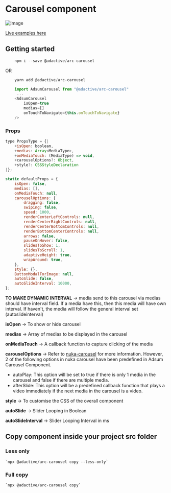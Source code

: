 # Carousel component

![image](https://user-images.githubusercontent.com/6003532/39986925-bebf3d72-5795-11e8-91bb-ae8235ac5896.png)

[Live examples here](https://adactivesas.github.io/adsum-react-components/packages/adsum-carousel/examples/index.html)

## Getting started

```javascript
    npm i --save @adactive/arc-carousel
```
OR
```javascript
    yarn add @adactive/arc-carousel
```

```javascript
    import AdsumCarousel from "@adactive/arc-carousel"
     ...
    <AdsumCarousel 
        isOpen=true 
        medias=[]
        onTouchToNavigate={this.onTouchToNavigate}
    />
```

### Props
 
```javascript
type PropsType = {|
    +isOpen: boolean,
    +medias: Array<MediaType>,
    +onMediaTouch: (MediaType) => void,
    +carouselOptions?: Object,
    +style?: CSSStyleDeclaration
|};

static defaultProps = {
    isOpen: false,
    medias: [],
    onMediaTouch: null,
    carouselOptions: {
        dragging: false,
        swiping: false,
        speed: 1000,
        renderCenterLeftControls: null,
        renderCenterRightControls: null,
        renderCenterBottomControls: null,
        renderBottomCenterControls: null,
        arrows: false,
        pauseOnHover: false,
        slidesToShow: 1,
        slidesToScroll: 1,
        adaptiveHeight: true,
        wrapAround: true,
    },
    style: {},
    ButtonModalForImage: null,
    autoSlide: false,
    autoSlideInterval: 10000,
};
```
**TO MAKE DYNAMIC INTERVAL** -> media send to this carousel via medias should have interval field. If a media have this, then this media will have own interval. If haven't, the media will follow the general interval set (autoslideinterval)

**isOpen** -> To show or hide carousel

**medias** -> Array of medias to be displayed in the carousel

**onMediaTouch** -> A callback function to capture clicking of the media

**carouselOptions** -> Refer to [nuka-carousel](http://kenwheeler.github.io/nuka-carousel/#/) for more information. However, 2 of the following options in nuka carousel have been predefined in Adsum Carousel Component.

- autoPlay: This option will be set to true if there is only 1 media in the carousel and false if there are multiple media.
- afterSlide: This option will be a predefined callback function that plays a video immediately if the next media in the carousel is a video.

**style** -> To customise the CSS of the overall component

**autoSlide** -> Slider Looping in Boolean

**autoSlideInterval** -> Slider Looping Interval in ms


## Copy component inside your project src folder  

### Less only
    `npx @adactive/arc-carousel copy --less-only`
    
### Full copy
    `npx @adactive/arc-carousel copy`
